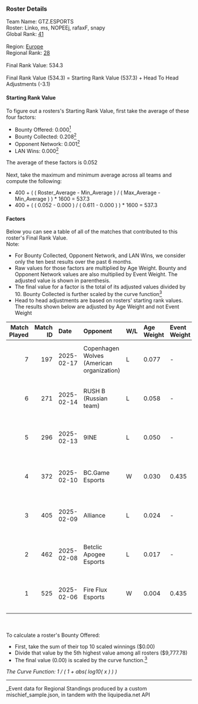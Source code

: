 ### Roster Details<br />
Team Name: GTZ.ESPORTS<br />
Roster: Linko, ms, NOPEEj, rafaxF, snapy<br />
Global Rank: [41](../../standings_global_2025_08_04.md)<br />
<br />
Region: [Europe]( ../../standings_europe_2025_08_04.md)<br />
Regional Rank: [28]( ../../standings_europe_2025_08_04.md)<br />
<br />
Final Rank Value:  534.3<br />
<br />
Final Rank Value (534.3) = Starting Rank Value (537.3) + Head To Head Adjustments (-3.1)<br />

#### Starting Rank Value<br />
To figure out a rosters's Starting Rank Value, first take the average of these four factors:<br />
- Bounty Offered: 0.000[<sup>1</sup>](#table2)
- Bounty Collected: 0.208[<sup>2</sup>](#table1)
- Opponent Network: 0.001[<sup>2</sup>](#table1)
- LAN Wins: 0.000[<sup>2</sup>](#table1)

The average of these factors is 0.052<br />
<br />
Next, take the maximum and minimum average across all teams and compute the following:<br />
- 400 + ( ( Roster_Average - Min_Average ) / ( Max_Average - Min_Average ) ) * 1600 = 537.3
- 400 + ( ( 0.052 - 0.000 ) / ( 0.611 - 0.000 ) ) * 1600 = 537.3


#### Factors<br />
Below you can see a table of all of the matches that contributed to this roster's Final Rank Value.<br />
Note:<br />

- For Bounty Collected, Opponent Network, and LAN Wins, we consider only the ten best results over the past 6 months.
- Raw values for those factors are multiplied by Age Weight. Bounty and Opponent Network values are also multiplied by Event Weight. The adjusted value is shown in parenthesis.
- The final value for a factor is the total of its adjusted values divided by 10. Bounty Collected is further scaled by the curve function[<sup>3</sup>](#curveFunction)
- Head to head adjustments are based on rosters' starting rank values. The results shown below are adjusted by Age Weight and not Event Weight
<span id="table1"></span><br />


| Match Played | Match ID | Date       | Opponent                                  | W/L | Age Weight | Event Weight | Bounty Collected | Opponent Network | LAN Wins  | H2H Adj. | Roster                           |
| -: | -: | :- | :- | :- | :- | :- | :- | :- | :- | -: | :- |
|            7 |      197 | 2025-02-17 | Copenhagen Wolves (American organization) | L   | 0.077      | -            | -                | -                | -         |    -1.33 | Linko, ms, NOPEEj, rafaxF, snapy |
|            6 |      271 | 2025-02-14 | RUSH B (Russian team)                     | L   | 0.058      | -            | -                | -                | -         |    -0.92 | Linko, ms, NOPEEj, rafaxF, snapy |
|            5 |      296 | 2025-02-13 | 9INE                                      | L   | 0.050      | -            | -                | -                | -         |    -0.85 | Linko, ms, NOPEEj, rafaxF, snapy |
|            4 |      372 | 2025-02-10 | BC.Game Esports                           | W   | 0.030      | 0.435        | 0.121 (0.002)    | 1.000 (0.013)    | 0 (0.000) |     0.85 | Linko, ms, NOPEEj, rafaxF, snapy |
|            3 |      405 | 2025-02-09 | Alliance                                  | L   | 0.024      | -            | -                | -                | -         |    -0.52 | Linko, ms, NOPEEj, rafaxF, snapy |
|            2 |      462 | 2025-02-08 | Betclic Apogee Esports                    | L   | 0.017      | -            | -                | -                | -         |    -0.37 | Linko, ms, NOPEEj, rafaxF, snapy |
|            1 |      525 | 2025-02-06 | Fire Flux Esports                         | W   | 0.004      | 0.435        | 0.000 (0.000)    | 0.763 (0.001)    | 0 (0.000) |     0.06 | Linko, ms, NOPEEj, rafaxF, snapy |

<br />
<span id="table2"></span><br />
To calculate a roster's Bounty Offered:<br />

- First, take the sum of their top 10 scaled winnings ($0.00)
- Divide that value by the 5th highest value among all rosters ($9,777.78)
- The final value (0.00) is scaled by the curve function.[<sup>3</sup>](#curveFunction)

<span id="curveFunction"></span>_The Curve Function: 1 / ( 1 + abs( log10( x ) ) )_<br />

---
_Event data for Regional Standings produced by a custom mischief_sample.json, in tandem with the liquipedia.net API<br />
